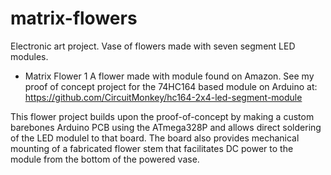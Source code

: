 # matrix-flowers
Electronic art project. Vase of flowers made with seven segment LED modules.


* Matrix Flower 1
A flower made with module found on Amazon. See my proof of concept project
for the 74HC164 based module on Arduino at:
https://github.com/CircuitMonkey/hc164-2x4-led-segment-module

This flower project builds upon the proof-of-concept by making a custom
barebones Arduino PCB using the ATmega328P and allows direct soldering of the
LED modulel to that board. The board also provides mechanical mounting of a
fabricated flower stem that facilitates DC power to the module from the bottom
of the powered vase.

